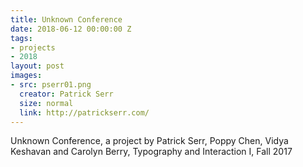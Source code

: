 ```yaml
---
title: Unknown Conference
date: 2018-06-12 00:00:00 Z
tags:
- projects
- 2018
layout: post
images:
- src: pserr01.png
  creator: Patrick Serr
  size: normal
  link: http://patrickserr.com/
---
```


Unknown Conference, a project by Patrick Serr, Poppy Chen, Vidya Keshavan and Carolyn Berry, Typography and Interaction I, Fall 2017
